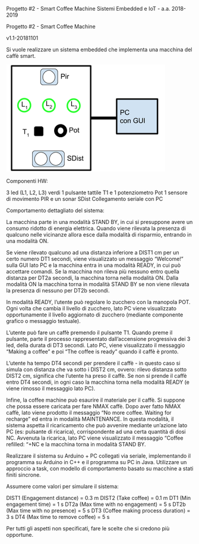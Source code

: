 Progetto #2 - Smart Coffee Machine
Sistemi Embedded e IoT  - a.a. 2018-2019


Progetto #2 - Smart Coffee Machine


v1.1-20181101


Si vuole realizzare un sistema embedded che implementa una macchina del caffè smart. 

![alt text](https://github.com/AndreaGiulianini/smartCoffeeMachine/blob/master/file/img/assignment.png)

Componenti HW:

3 led (L1, L2, L3) verdi
1 pulsante tattile T1 e 1 potenziometro Pot
1 sensore di movimento PIR e un sonar SDist
Collegamento seriale con PC


Comportamento dettagliato del sistema:

La macchina parte in una modalità STAND BY, in cui si presuppone avere un consumo ridotto di energia elettrica.  Quando viene rilevata la presenza di qualcuno nelle vicinanze allora esce dalla modalità di risparmio, entrando in una modalità ON.

Se viene rilevato qualcuno  ad una distanza inferiore a DIST1 cm per un certo numero DT1 secondi, viene visualizzato un messaggio “Welcome!” sulla GUI lato PC e la macchina entra in una modalità READY, in cui può accettare comandi.  Se la macchina non rileva più nessuno entro quella distanza per DT2a secondi, la macchina torna nella modalità ON. Dalla modalità ON la macchina torna in modalità STAND BY se non viene rilevata la presenza di nessuno per DT2b secondi.

In modalità READY, l’utente può regolare lo zucchero con la manopola POT. Ogni volta che cambia il livello di zucchero, lato PC viene visualizzato opportunamente il livello aggiornato di zucchero  (mediante componente grafico o messaggio testuale).

L’utente può fare un caffè premendo il pulsante T1. Quando preme il pulsante, parte il processo rappresentato dall’accensione progressiva dei 3 led, della durata di DT3 secondi. Lato PC, viene visualizzato il messaggio “Making a coffee”  e poi “The coffee is ready” quando il caffè è pronto.

L’utente ha tempo DT4 secondi per prendere il caffè - in questo caso si simula con distanza che va sotto i DIST2 cm, ovvero: rilevo distanza sotto DIST2 cm, significa che l’utente ha preso il caffè. Se non si prende il caffè entro DT4 secondi, in ogni caso la macchina torna nella modalità READY (e viene rimosso il messaggio lato PC).

Infine, la coffee machine può esaurire il materiale per il caffè. Si suppone che possa essere caricata per fare NMAX caffè. Dopo aver fatto NMAX caffè, lato viene prodotto il messaggio “No more coffee. Waiting for recharge” ed entra in modalità MAINTENANCE.  In questa modalità, il sistema aspetta il ricaricamento che può avvenire mediante un’azione lato PC (es: pulsante di ricarica), corrispondente ad una certa quantità di dosi NC. Avvenuta la ricarica, lato PC viene visualizzato il messaggio “Coffee refilled: “+NC e la macchina torna in modalità STAND BY.



Realizzare il sistema su Arduino + PC collegati via seriale, implementando il programma su Arduino in C++ e il programma su PC in Java.  Utilizzare un approccio a task, con modello di comportamento basato su macchine a stati finiti sincrone.

Assumere come valori per simulare il sistema:

DIST1 (Engagement distance) = 0.3 m
DIST2 (Take coffee) = 0.1 m
DT1 (Min engagement time) = 1 s
DT2a (Max time with no engagement) = 5 s
DT2b (Max time with no presence) = 5 s
DT3 (Coffee making process duration) = 3 s
DT4 (Max time to remove coffee) = 5 s

Per tutti gli aspetti non specificati, fare le scelte che si credono più opportune.